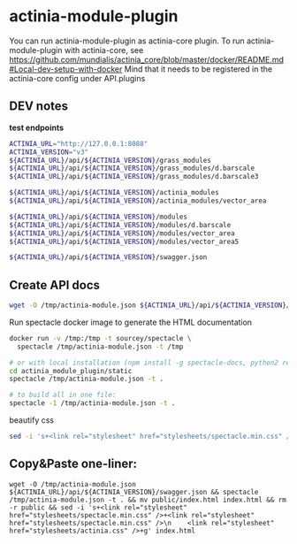 # actinia-module-plugin

You can run actinia-module-plugin as actinia-core plugin.
To run actinia-module-plugin with actinia-core, see https://github.com/mundialis/actinia_core/blob/master/docker/README.md#Local-dev-setup-with-docker
Mind that it needs to be registered in the actinia-core config under API.plugins

## DEV notes

__test endpoints__
```bash
ACTINIA_URL="http://127.0.0.1:8088"
ACTINIA_VERSION="v3"
${ACTINIA_URL}/api/${ACTINIA_VERSION}/grass_modules
${ACTINIA_URL}/api/${ACTINIA_VERSION}/grass_modules/d.barscale
${ACTINIA_URL}/api/${ACTINIA_VERSION}/grass_modules/d.barscale3

${ACTINIA_URL}/api/${ACTINIA_VERSION}/actinia_modules
${ACTINIA_URL}/api/${ACTINIA_VERSION}/actinia_modules/vector_area

${ACTINIA_URL}/api/${ACTINIA_VERSION}/modules
${ACTINIA_URL}/api/${ACTINIA_VERSION}/modules/d.barscale
${ACTINIA_URL}/api/${ACTINIA_VERSION}/modules/vector_area
${ACTINIA_URL}/api/${ACTINIA_VERSION}/modules/vector_area5

${ACTINIA_URL}/api/${ACTINIA_VERSION}/swagger.json

```

## Create API docs
```bash
wget -O /tmp/actinia-module.json ${ACTINIA_URL}/api/${ACTINIA_VERSION}/swagger.json
```
Run spectacle docker image to generate the HTML documentation
```bash
docker run -v /tmp:/tmp -t sourcey/spectacle \
  spectacle /tmp/actinia-module.json -t /tmp

# or with local installation (npm install -g spectacle-docs, python2 required)
cd actinia_module_plugin/static
spectacle /tmp/actinia-module.json -t .

# to build all in one file:
spectacle -1 /tmp/actinia-module.json -t .
```
beautify css
```bash
sed -i 's+<link rel="stylesheet" href="stylesheets/spectacle.min.css" />+<link rel="stylesheet" href="stylesheets/spectacle.min.css" />\n    <link rel="stylesheet" href="stylesheets/actinia.css" />+g' index.html
```


## Copy&Paste one-liner:
```
wget -O /tmp/actinia-module.json ${ACTINIA_URL}/api/${ACTINIA_VERSION}/swagger.json && spectacle /tmp/actinia-module.json -t . && mv public/index.html index.html && rm -r public && sed -i 's+<link rel="stylesheet" href="stylesheets/spectacle.min.css" />+<link rel="stylesheet" href="stylesheets/spectacle.min.css" />\n    <link rel="stylesheet" href="stylesheets/actinia.css" />+g' index.html
```
